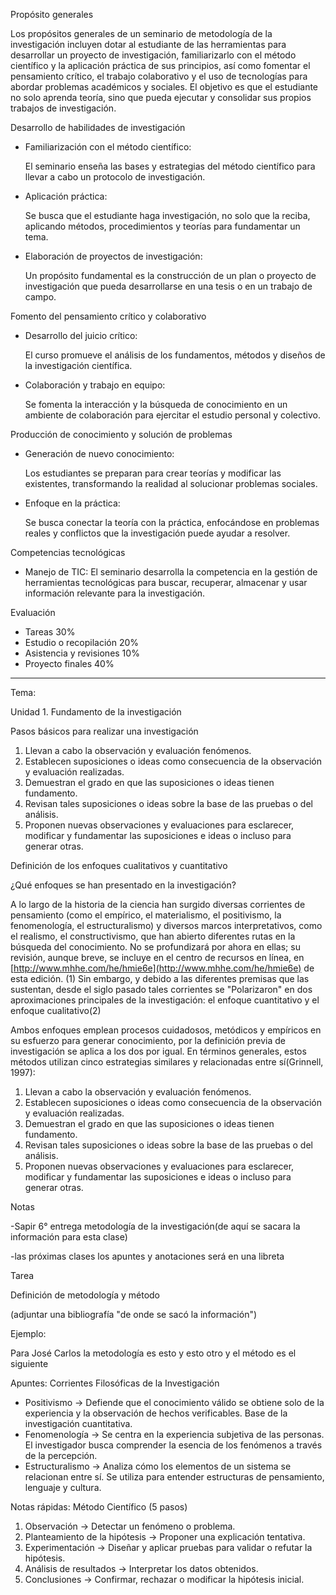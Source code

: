 Propósito
generales

Los propósitos generales de un seminario de
metodología de la investigación incluyen dotar al estudiante de las
herramientas para desarrollar un proyecto de investigación, familiarizarlo con
el método científico y la aplicación práctica de sus principios, así como
fomentar el pensamiento crítico, el trabajo colaborativo y el uso de
tecnologías para abordar problemas académicos y sociales. El objetivo es
que el estudiante no solo aprenda teoría, sino que pueda ejecutar y consolidar
sus propios trabajos de investigación.

Desarrollo de habilidades de
investigación

* Familiarización con el método científico:

  El
  seminario enseña las bases y estrategias del método científico para llevar
  a cabo un protocolo de investigación.
* Aplicación práctica:

  Se
  busca que el estudiante haga investigación, no solo que la reciba,
  aplicando métodos, procedimientos y teorías para fundamentar un
  tema.
* Elaboración de proyectos de investigación:

  Un
  propósito fundamental es la construcción de un plan o proyecto de
  investigación que pueda desarrollarse en una tesis o en un trabajo de
  campo.

Fomento del pensamiento
crítico y colaborativo

* Desarrollo del juicio crítico:

  El
  curso promueve el análisis de los fundamentos, métodos y diseños de la
  investigación científica.
* Colaboración y trabajo en equipo:

  Se
  fomenta la interacción y la búsqueda de conocimiento en un ambiente de
  colaboración para ejercitar el estudio personal y colectivo.

Producción de conocimiento y
solución de problemas

* Generación de nuevo conocimiento:

  Los
  estudiantes se preparan para crear teorías y modificar las existentes,
  transformando la realidad al solucionar problemas sociales.
* Enfoque en la práctica:

  Se
  busca conectar la teoría con la práctica, enfocándose en problemas reales
  y conflictos que la investigación puede ayudar a resolver.

Competencias
tecnológicas

* Manejo
  de TIC: El
  seminario desarrolla la competencia en la gestión de herramientas
  tecnológicas para buscar, recuperar, almacenar y usar información
  relevante para la investigación.

Evaluación

* Tareas 30%
* Estudio o recopilación 20%
* Asistencia y revisiones 10%
* Proyecto finales 40%

---



Tema:

Unidad 1. Fundamento
de la investigación

Pasos
básicos para realizar una investigación

1. Llevan a cabo la observación
   y evaluación fenómenos.
2. Establecen suposiciones o
   ideas como consecuencia de la observación y evaluación realizadas.
3. Demuestran el grado en que
   las suposiciones o ideas tienen fundamento.
4. Revisan tales suposiciones o
   ideas sobre la base de las pruebas o del análisis.
5. Proponen nuevas observaciones
   y evaluaciones para esclarecer, modificar y fundamentar las suposiciones e
   ideas o incluso para generar otras.

Definición de los
enfoques cualitativos y cuantitativo

 ¿Qué enfoques se han presentado en la
investigación?

A lo largo de la
historia de la ciencia han surgido diversas corrientes de pensamiento (como el
empírico, el materialismo, el positivismo, la fenomenología, el
estructuralismo) y diversos marcos interpretativos, como el realismo, el
constructivismo, que han abierto diferentes rutas en la búsqueda del
conocimiento. No se  profundizará por
ahora en ellas; su revisión, aunque breve, se incluye en el centro de recursos
en línea, en [http://www.mhhe.com/he/hmie6e](http://www.mhhe.com/he/hmie6e) de esta
edición. (1)  Sin embargo, y debido a las
diferentes premisas que las sustentan, desde el siglo pasado tales corrientes
se "Polarizaron" en dos aproximaciones principales de la
investigación: el enfoque cuantitativo
y el enfoque cualitativo(2)

Ambos
enfoques emplean procesos cuidadosos, metódicos y empíricos en su esfuerzo para
generar conocimiento, por la definición previa de investigación se aplica a los
dos por igual. En términos generales, estos métodos utilizan cinco estrategias
similares y relacionadas entre sí(Grinnell, 1997):

1. Llevan a cabo la observación
   y evaluación fenómenos.
2. Establecen suposiciones o
   ideas como consecuencia de la observación y evaluación realizadas.
3. Demuestran el grado en que
   las suposiciones o ideas tienen fundamento.
4. Revisan tales suposiciones o
   ideas sobre la base de las pruebas o del análisis.
5. Proponen nuevas observaciones
   y evaluaciones para esclarecer, modificar y fundamentar las suposiciones e
   ideas o incluso para generar otras.

Notas

-Sapir 6° entrega
metodología de la investigación(de aquí se sacara la información para esta
clase)

-las próximas clases
los apuntes y anotaciones será en una libreta

Tarea

Definición de
metodología y método

(adjuntar una
bibliografía "de onde se sacó la información")

Ejemplo:

Para José Carlos la
metodología es esto y esto otro y el método es el siguiente

Apuntes: Corrientes Filosóficas de la Investigación

* Positivismo → Defiende que el
  conocimiento válido se obtiene solo de la experiencia y la observación de
  hechos verificables. Base de la investigación cuantitativa.
* Fenomenología → Se centra en la
  experiencia subjetiva de las personas. El investigador busca comprender la
  esencia de los fenómenos a través de la percepción.
* Estructuralismo → Analiza cómo los elementos
  de un sistema se relacionan entre sí. Se utiliza para entender estructuras
  de pensamiento, lenguaje y cultura.

Notas rápidas: Método Científico (5 pasos)

1. Observación → Detectar un fenómeno o problema.
2. Planteamiento
   de la hipótesis → Proponer una explicación tentativa.
3. Experimentación → Diseñar
   y aplicar pruebas para validar o refutar la hipótesis.
4. Análisis
   de resultados → Interpretar los datos obtenidos.
5. Conclusiones →
   Confirmar, rechazar o modificar la hipótesis inicial.
